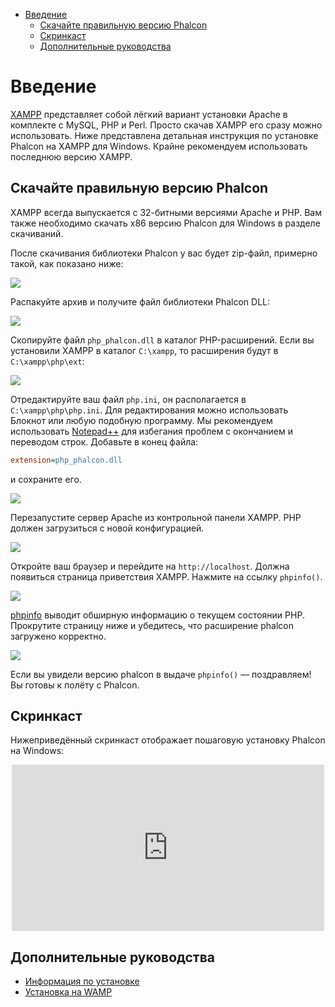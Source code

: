 <div class='article-menu'>
  <ul>
    <li>
      <a href="#overview">Введение</a>
      <ul>
        <li>
          <a href="#phalcon">Скачайте правильную версию Phalcon</a>
        </li>
        <li>
          <a href="#screencast">Скринкаст</a>
        </li>
        <li>
          <a href="#related">Дополнительные руководства</a>
        </li>
      </ul>
    </li>
  </ul>
</div>

<a name='overview'></a>

# Введение

[XAMPP](https://www.apachefriends.org/download.html) представляет собой лёгкий вариант установки Apache в комплекте с MySQL, PHP и Perl. Просто скачав XAMPP его сразу можно использовать. Ниже представлена детальная инструкция по установке Phalcon на XAMPP для Windows. Крайне рекомендуем использовать последнюю версию XAMPP.

<a name='phalcon'></a>

## Скачайте правильную версию Phalcon

XAMPP всегда выпускается с 32-битными версиями Apache и PHP. Вам также необходимо скачать x86 версию Phalcon для Windows в разделе скачиваний.

После скачивания библиотеки Phalcon у вас будет zip-файл, примерно такой, как показано ниже:

![](/images/content/webserver-xampp-1.png)

Распакуйте архив и получите файл библиотеки Phalcon DLL:

![](/images/content/webserver-xampp-2.png)

Скопируйте файл `php_phalcon.dll` в каталог PHP-расширений. Если вы установили XAMPP в каталог `C:\xampp`, то расширения будут в `C:\xampp\php\ext`:

![](/images/content/webserver-xampp-3.png)

Отредактируйте ваш файл `php.ini`, он располагается в `C:\xampp\php\php.ini`. Для редактирования можно использовать Блокнот или любую подобную программу. Мы рекомендуем использовать [Notepad++](https://notepad-plus-plus.org/) для избегания проблем с окончанием и переводом строк. Добавьте в конец файла:

```ini
extension=php_phalcon.dll
```

и сохраните его.

![](/images/content/webserver-xampp-4.png)

Перезапустите сервер Apache из контрольной панели XAMPP. PHP должен загрузиться с новой конфигурацией.

![](/images/content/webserver-xampp-5.png)

Откройте ваш браузер и перейдите на `http://localhost`. Должна появиться страница приветствия XAMPP. Нажмите на ссылку `phpinfo()`.

![](/images/content/webserver-xampp-6.png)

[phpinfo](http://php.net/manual/en/function.phpinfo.php) выводит обширную информацию о текущем состоянии PHP. Прокрутите страницу ниже и убедитесь, что расширение phalcon загружено корректно.

![](/images/content/webserver-xampp-7.png)

Если вы увидели версию phalcon в выдаче `phpinfo()` — поздравляем! Вы готовы к полёту с Phalcon.

<a name='screencast'></a>

## Скринкаст

Нижеприведённый скринкаст отображает пошаговую установку Phalcon на Windows:

<div align="center">
  <iframe src="https://player.vimeo.com/video/40265988"
          width="500"
          height="266"
          frameborder="0" webkitallowfullscreen mozallowfullscreen allowfullscreen>
  </iframe>
</div>

<a name='related'></a>

## Дополнительные руководства

* [Информация по установке](/[[language]]/[[version]]/installation)
* [Установка на WAMP](/[[language]]/[[version]]/webserver-wamp)